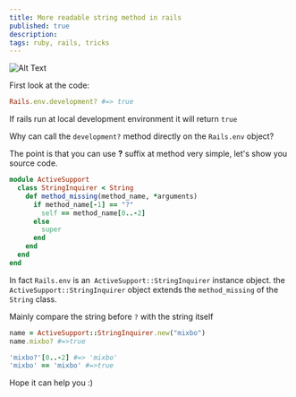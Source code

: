 ```yaml
---
title: More readable string method in rails
published: true
description: 
tags: ruby, rails, tricks
---
```

![Alt Text](https://dev-to-uploads.s3.amazonaws.com/i/zysoijq8bica6qvyy5fz.jpg)

First look at the code:

```ruby
Rails.env.development? #=> true

```

If rails run at local development environment it will return `true`

Why can call the `development?` method directly on the `Rails.env` object? 

The point is that you can use **?** suffix at method very simple, let's show you source code.

```ruby
module ActiveSupport
  class StringInquirer < String
    def method_missing(method_name, *arguments)
      if method_name[-1] == "?"
        self == method_name[0..-2]
      else
        super
      end
    end
  end
end
```

In fact `Rails.env` is an` ActiveSupport::StringInquirer` instance object. the `ActiveSupport::StringInquirer` object extends the `method_missing` of the `String` class. 

Mainly compare the string before `?` with the string itself

```ruby
name = ActiveSupport::StringInquirer.new("mixbo")
name.mixbo? #=>true

'mixbo?'[0..-2] #=> 'mixbo' 
'mixbo' == 'mixbo' #=>true
```

Hope it can help you :)
